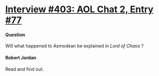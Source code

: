 # [Interview #403: AOL Chat 2, Entry #77](https://www.theoryland.com/intvmain.php?i=403#77)

#### Question

Will what happened to Asmodean be explained in
*Lord of Chaos*
?

#### Robert Jordan

Read and find out.


